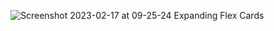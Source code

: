 ![Screenshot 2023-02-17 at 09-25-24 Expanding Flex Cards](https://user-images.githubusercontent.com/103949296/219578062-d1b534eb-b552-45ed-9f37-5ed88d90e5b3.png)